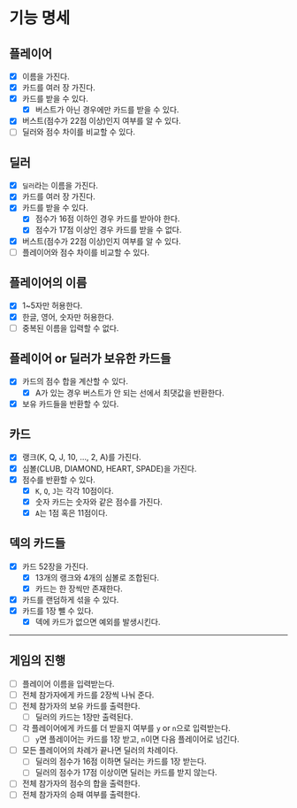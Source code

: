 # 기능 명세

## 플레이어
- [x] 이름을 가진다.
- [x] 카드를 여러 장 가진다.
- [x] 카드를 받을 수 있다.
    - [x] 버스트가 아닌 경우에만 카드를 받을 수 있다.
- [x] 버스트(점수가 22점 이상)인지 여부를 알 수 있다.
- [ ] 딜러와 점수 차이를 비교할 수 있다.

## 딜러
- [x] `딜러`라는 이름을 가진다.
- [x] 카드를 여러 장 가진다.
- [x] 카드를 받을 수 있다.
    - [x] 점수가 16점 이하인 경우 카드를 받아야 한다.
    - [x] 점수가 17점 이상인 경우 카드를 받을 수 없다.
- [x] 버스트(점수가 22점 이상)인지 여부를 알 수 있다.
- [ ] 플레이어와 점수 차이를 비교할 수 있다.

## 플레이어의 이름
- [x] 1~5자만 허용한다.
- [x] 한글, 영어, 숫자만 허용한다.
- [ ] 중복된 이름을 입력할 수 없다.

## 플레이어 or 딜러가 보유한 카드들
- [x] 카드의 점수 합을 계산할 수 있다.
    - [x] A가 있는 경우 버스트가 안 되는 선에서 최댓값을 반환한다.
- [x] 보유 카드들을 반환할 수 있다.

## 카드
- [x] 랭크(K, Q, J, 10, …, 2, A)를 가진다.
- [x] 심볼(CLUB, DIAMOND, HEART, SPADE)을 가진다.
- [x] 점수를 반환할 수 있다.
    - [x] `K`, `Q`, `J`는 각각 10점이다.
    - [x] 숫자 카드는 숫자와 같은 점수를 가진다.
    - [x] `A`는 1점 혹은 11점이다.

## 덱의 카드들
- [x] 카드 52장을 가진다.
    - [x] 13개의 랭크와 4개의 심볼로 조합된다.
    - [x] 카드는 한 장씩만 존재한다.
- [x] 카드를 랜덤하게 섞을 수 있다.
- [x] 카드를 1장 뺄 수 있다.
    - [x] 덱에 카드가 없으면 예외를 발생시킨다.

---
## 게임의 진행
- [ ] 플레이어 이름을 입력받는다.
- [ ] 전체 참가자에게 카드를 2장씩 나눠 준다.
- [ ] 전체 참가자의 보유 카드를 출력한다.
    - [ ] 딜러의 카드는 1장만 출력된다.
- [ ] 각 플레이어에게 카드를 더 받을지 여부를 `y` or `n`으로 입력받는다.
    - [ ] `y`면 플레이어는 카드를 1장 받고, `n`이면 다음 플레이어로 넘긴다.
- [ ] 모든 플레이어의 차례가 끝나면 딜러의 차례이다.
    - [ ] 딜러의 점수가 16점 이하면 딜러는 카드를 1장 받는다.
    - [ ] 딜러의 점수가 17점 이상이면 딜러는 카드를 받지 않는다.
- [ ] 전체 참가자의 점수의 합을 출력한다.
- [ ] 전체 참가자의 승패 여부를 출력한다.
